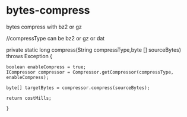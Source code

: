 # bytes-compress
bytes compress with bz2 or gz


//compressType can be bz2 or gz or dat

private static long compress(String compressType,byte [] sourceBytes) throws Exception {

    boolean enableCompress = true;
    ICompressor compressor = Compressor.getCompressor(compressType, enableCompress);
  
    byte[] targetBytes = compressor.compress(sourceBytes);

    return costMills;
    
    }
